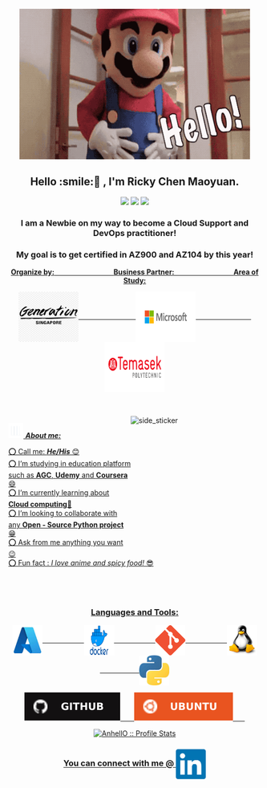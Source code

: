 <p align="center">
  <img width="460" height="300" src="https://github.com/simplycmy/gif/blob/main/giphy.gif">
</p>


<h2 align="center"> Hello :smile:👋 , I'm Ricky Chen Maoyuan. <br/></h2>
<p align="center">
  <img src="https://img.shields.io/badge/Focus-Cloud%20%2F%20Automation-red" />
  <img src="https://img.shields.io/badge/Lives-Singapore-orange" />
  <img src="https://img.shields.io/badge/Languages-English%20%2F%20Chinese-yellow" />
</p>

<h3 align="center">I am a Newbie on my way to become a Cloud Support and DevOps practitioner!</h3>
<h3 align="center">My goal is to get certified in AZ900 and AZ104 by this year! </h3>
<p align="center">
<u><b>Organize by:</b> &nbsp;&nbsp;&nbsp;&nbsp;&nbsp;&nbsp;&nbsp;&nbsp;&nbsp;&nbsp;&nbsp;&nbsp;&nbsp;&nbsp;&nbsp;&nbsp;&nbsp;&nbsp;&nbsp;&nbsp;&nbsp;&nbsp;&nbsp;&nbsp;&nbsp;&nbsp;&nbsp;&nbsp; <b>Business Partner:</b> &nbsp;&nbsp;&nbsp;&nbsp;&nbsp;&nbsp;&nbsp;&nbsp;&nbsp;&nbsp;&nbsp;&nbsp;&nbsp;&nbsp;&nbsp;&nbsp;&nbsp;&nbsp;&nbsp;&nbsp;&nbsp;&nbsp;&nbsp;&nbsp;&nbsp;&nbsp;&nbsp;&nbsp; <b>Area of Study:</b>
</p>

<p align="center">
<a href="https://singapore.generation.org/" target="blank"><img align="center" src="https://github.com/simplycmy/gif/blob/main/Generation.jpg" alt="generation" height="100" width="120" /></a> &nbsp;&nbsp;&nbsp;&nbsp;&nbsp;&nbsp;&nbsp;&nbsp;&nbsp;&nbsp;&nbsp;&nbsp;&nbsp;&nbsp;&nbsp;&nbsp;&nbsp;&nbsp;&nbsp;&nbsp;&nbsp;&nbsp;&nbsp;&nbsp;&nbsp;&nbsp;&nbsp;
<a href="https://www.microsoft.com/en-sg" target="blank"><img align="center" src="https://github.com/simplycmy/gif/blob/main/Microsoft.jpg" alt="generation" height="100" width="120" /></a> &nbsp;&nbsp;&nbsp;&nbsp;&nbsp;&nbsp;&nbsp;&nbsp;&nbsp;&nbsp;&nbsp;&nbsp;&nbsp;&nbsp;&nbsp;&nbsp;&nbsp;&nbsp;&nbsp;&nbsp;&nbsp;&nbsp;&nbsp;&nbsp;&nbsp;&nbsp;&nbsp;
<a href="https://www.tp.edu.sg/" target="blank"><img align="center" src="https://github.com/simplycmy/gif/blob/main/TPlogo.png" alt="generation" height="100" width="120" /></a>
</p>

</p>
<br><br>
<img align="right" width=260px height=260px alt="side_sticker" src="https://github.com/simplycmy/gif/blob/main/earth.gif" />

<img src="https://github.com/simplycmy/gif/blob/main/chart.gif" width="30px">&nbsp;***About me:***

⭕ Call me: ***He/His*** 😊 <br>
⭕ I’m studying in education platform such as <b>AGC</b>, <b>Udemy</b> and <b>Coursera</b> 😄<br>
⭕ I’m currently learning about **Cloud computing**🥰<br>
⭕ I’m looking to collaborate with any **Open - Source Python project** 😁 <br>
⭕ Ask from me anything you want 😉 <br>
⭕ Fun fact : *I love anime and spicy food!* 😎<br><br><br><br>
 
<p align="left">

<h3 align="center"> Languages and Tools: <br/></h3>
<p align="center">
<a href="https://azure.microsoft.com/en-in/" target="blank"><img align="center" src="https://github.com/simplycmy/gif/blob/main/azure.jpg" alt="generation" height="60" width="60" /></a> &nbsp;&nbsp;&nbsp;&nbsp;&nbsp;&nbsp;&nbsp;&nbsp;&nbsp;&nbsp;&nbsp;&nbsp;&nbsp;&nbsp;&nbsp;&nbsp;&nbsp;&nbsp;&nbsp;
<a href="https://www.docker.com/" target="blank"><img align="center" src="https://github.com/simplycmy/gif/blob/main/docker.png" alt="generation" height="60" width="60" /></a> &nbsp;&nbsp;&nbsp;&nbsp;&nbsp;&nbsp;&nbsp;&nbsp;&nbsp;&nbsp;&nbsp;&nbsp;&nbsp;&nbsp;&nbsp;&nbsp;&nbsp;&nbsp;&nbsp;
<a href="https://git-scm.com/" target="blank"><img align="center" src="https://github.com/simplycmy/gif/blob/main/git.png" alt="generation" height="60" width="60" /></a>
&nbsp;&nbsp;&nbsp;&nbsp;&nbsp;&nbsp;&nbsp;&nbsp;&nbsp;&nbsp;&nbsp;&nbsp;&nbsp;&nbsp;&nbsp;&nbsp;&nbsp;&nbsp;&nbsp;
<a href="https://www.linux.org/" target="blank"><img align="center" src="https://github.com/simplycmy/gif/blob/main/linux.jpg" alt="generation" height="60" width="60" /></a>
&nbsp;&nbsp;&nbsp;&nbsp;&nbsp;&nbsp;&nbsp;&nbsp;&nbsp;&nbsp;&nbsp;&nbsp;&nbsp;&nbsp;&nbsp;&nbsp;&nbsp;&nbsp;&nbsp;
<a href="https://www.python.org/" target="blank"><img align="center" src="https://github.com/simplycmy/gif/blob/main/python.jpg" alt="generation" height="60" width="60" /></a>
</p>

<p align="center">
  <img src="https://github.com/simplycmy/gif/blob/main/github.svg" /> &nbsp;&nbsp;&nbsp;&nbsp;&nbsp;
  <img src="https://github.com/simplycmy/gif/blob/main/ubuntu.svg" /> &nbsp;&nbsp;&nbsp;&nbsp;&nbsp;
</p>


<p align="center"><img src="https://github-readme-stats.vercel.app/api?username=simplycmy&show_icons=true&theme=tokyonight" alt="AnhellO :: Profile Stats" /></p>
<h3 align="center">You can connect with me @ <a href="https://www.linkedin.com/in/ricky-chen-maoyuan-0ab38366/" target="blank"><img align="center" src="https://github.com/simplycmy/gif/blob/main/linked.png" alt="generation" height="60" width="60" /></a></h3>


